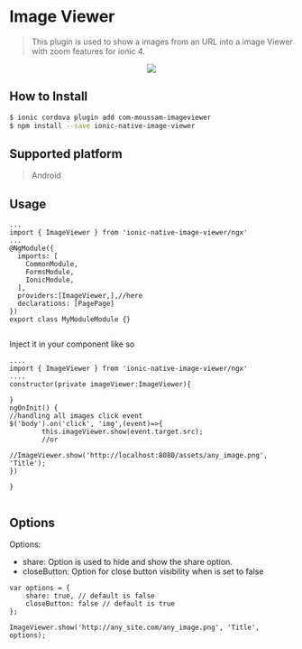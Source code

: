 # Image Viewer  
> This plugin is used to show a images from an  URL into a image Viewer with zoom features for ionic 4.

<p align="center">
  <img src="/demo/demo.gif"/>
<p>

## How to Install

```bash
$ ionic cordova plugin add com-moussam-imageviewer
$ npm install --save ionic-native-image-viewer
```

## Supported platform
> Android


## Usage
```
...
import { ImageViewer } from 'ionic-native-image-viewer/ngx'
...
@NgModule({
  imports: [
    CommonModule,
    FormsModule,
    IonicModule,
  ],
  providers:[ImageViewer,],//here
  declarations: [PagePage]
})
export class MyModuleModule {}


```
Inject it in your component like so 
```
....
import { ImageViewer } from 'ionic-native-image-viewer/ngx'
....
constructor(private imageViewer:ImageViewer){

}
ngOnInit() {
//handling all images click event
$('body').on('click', 'img',(event)=>{
        this.imageViewer.show(event.target.src);
        //or
        //ImageViewer.show('http://localhost:8080/assets/any_image.png', 'Title');
})

}


```

## Options

Options:
* share: Option is used to hide and show the share option.
* closeButton: Option for close button visibility when is set to false 


```
var options = {
    share: true, // default is false
    closeButton: false // default is true
};

ImageViewer.show('http://any_site.com/any_image.png', 'Title', options);
```
